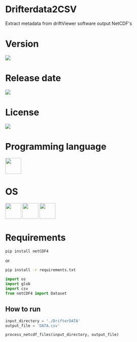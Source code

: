 # Drifterdata2CSV

Extract metadata from driftViewer software output NetCDF's

# Version

![](https://img.shields.io/badge/Version%3A-1.0-success)

# Release date

![](https://img.shields.io/badge/Release%20date-May%2C%2030%2C%202023-9cf)

# License

![](https://img.shields.io/github/license/Ileriayo/markdown-badges?style=for-the-badge)

# Programming language

<img src="https://img.icons8.com/?size=512&id=13441&format=png" width="50"/>

# OS

<img src="https://img.icons8.com/?size=512&id=17842&format=png" width="50"/> <img src="https://img.icons8.com/?size=512&id=122959&format=png" width="50"/> <img src="https://img.icons8.com/?size=512&id=108792&format=png" width="50"/>

# Requirements

```bash
pip install netCDF4
```

or

```bash
pip install -r requirements.txt
```

```python
import os
import glob
import csv
from netCDF4 import Dataset
```

## How to run

```python
input_directory = './DrifterDATA'
output_file = 'DATA.csv'

process_netcdf_files(input_directory, output_file)
```
